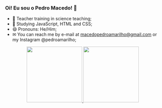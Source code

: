 ### Oi! Eu sou o Pedro Macedo! 👋
- 🔭 Teacher training in science teaching;
- 🌱 Studying JavaScript, HTML and CSS;
- 😄 Pronouns: He/Him;
- ✉  You can reach me by e-mail at macedopedroamarilho@gmail.com or my Instagram @pedroamarilho;

<div align="center">
  <a href="https://github.com/PedroAmarilho">
  <img height="180em" src="https://github-readme-stats.vercel.app/api?username=pedroamarilho&show_icons=true&theme=github_dark&include_all_commits=true&count_private=true"/>
  <img height="180em" src="https://github-readme-stats.vercel.app/api/top-langs/?username=pedroamarilho&layout=compact&langs_count=7&theme=github_dark"/>
</div>
